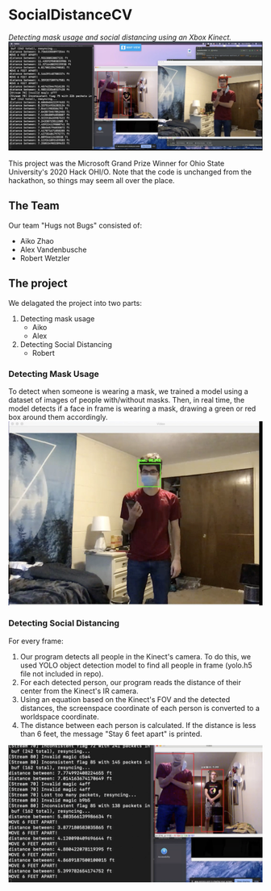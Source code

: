 # SocialDistanceCV
*Detecting mask usage and social distancing using an Xbox Kinect.*
![ProjectImage](/images/mask_and_distance.png)


This project was the Microsoft Grand Prize Winner for Ohio State University's 2020 Hack OHI/O. Note that the code is unchanged from the hackathon, so things may seem all over the place.

## The Team
Our team "Hugs not Bugs" consisted of:
- Aiko Zhao
- Alex Vandenbusche
- Robert Wetzler

## The project
We delagated the project into two parts:
1. Detecting mask usage
   * Aiko
   * Alex
2. Detecting Social Distancing
   * Robert
  
### Detecting Mask Usage
To detect when someone is wearing a mask, we trained a model using a dataset of images of people with/without masks. Then, in real time, the model detects if a face in frame is wearing a mask, drawing a green or red box around them accordingly.
![MaskDetection](/images/mask_detection.png)


### Detecting Social Distancing
For every frame:
1. Our program detects all people in the Kinect's camera. To do this, we used YOLO object detection model to find all people in frame (yolo.h5 file not included in repo). 
2. For each detected person, our program reads the distance of their center from the Kinect's IR camera.
3. Using an equation based on the Kinect's FOV and the detected distances, the screenspace coordinate of each person is converted to a worldspace coordinate.
4. The distance between each person is calculated. If the distance is less than 6 feet, the message "Stay 6 feet apart" is printed.

![DistanceDetection](/images/distance_detection.png)

